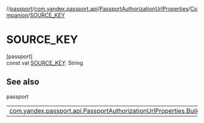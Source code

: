 //[passport](../../../../index.md)/[com.yandex.passport.api](../../index.md)/[PassportAuthorizationUrlProperties](../index.md)/[Companion](index.md)/[SOURCE_KEY](-s-o-u-r-c-e_-k-e-y.md)

# SOURCE_KEY

[passport]\
const val [SOURCE_KEY](-s-o-u-r-c-e_-k-e-y.md): String

## See also

passport

| | |
|---|---|
| [com.yandex.passport.api.PassportAuthorizationUrlProperties.Builder](../-builder/add-analytics-param.md) |  |
